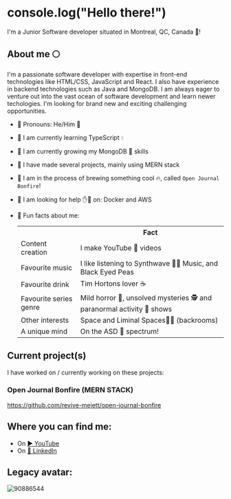 # console.log("Hello there!")
I'm a Junior Software developer situated in Montreal, QC, Canada 🍁!

## About me 🌕
I'm a passionate software developer with expertise in front-end technologies like HTML/CSS, JavaScript and React. I also have experience in backend technologies such as Java and MongoDB. I am always eager to venture out into the vast ocean of software development and learn newer techologies. I'm looking for brand new and exciting challenging opportunities.

- 💫 Pronouns: He/Him 🧍
- 💫 I am currently learning TypeScript 💧
- 💫 I am currently growing my MongoDB 🌱 skills
- 💫 I have made several projects, mainly using MERN stack
- 💫 I am in the process of brewing something cool 🔥, called `Open Journal Bonfire`!
- 💫 I am looking for help ✋🛟 on: Docker and AWS
- 💫 Fun facts about me:

  <table>
    <tr>
      <th></th>
      <th>Fact</th>
    </tr>
    <tr>
      <td>Content creation</td>
      <td>I make YouTube 🎥 videos</td>
    </tr>
    <tr>
      <td>Favourite music</td>
      <td>I like listening to Synthwave 🌇🎶 Music, and Black Eyed Peas</td>
    </tr>
    <tr>
      <td>Favourite drink</td>
      <td>Tim Hortons lover ☕</td>
    </tr>
    <tr>
      <td>Favourite series genre</td>
      <td>Mild horror 🧛, unsolved mysteries 🕵️ and paranormal activity 👻 shows</td>
    </tr>
    <tr>
      <td>Other interests</td>
      <td>Space and Liminal Spaces🚪🥛 (backrooms)</td>
    </tr>
    <tr>
      <td>A unique mind</td>
      <td>On the ASD 🌈 spectrum!</td>
    </tr>
  </table>


## Current project(s)
I have worked on / currently working on these projects:

### Open Journal Bonfire (MERN STACK)
https://github.com/revive-mejett/open-journal-bonfire


## Where you can find me:
- On <a href="https://www.youtube.com/c/kylebarvel">▶️ YouTube</a>
- On <a href="https://www.linkedin.com/in/kyle-veloso-b78647195">🔗 LinkedIn</a>


## Legacy avatar:
![90886544](https://github.com/revive-mejett/revive-mejett/assets/90886544/65dbb457-493e-4322-b5d1-f0231c3453f2)
